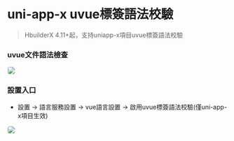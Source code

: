 # uni-app-x uvue標簽語法校驗

> HbuilderX 4.11+起，支持uniapp-x項目uvue標簽語法校驗

### uvue文件語法檢查
<div>
  <img src="https://web-ext-storage.dcloud.net.cn/hx/uniappxlint/vuelint-zh.png" style="border:1px solid #eee; border-radius: 5px;"/>
</div>

### 設置入口
* 設置 -> 語言服務設置 -> vue語言設置 -> 啟用uvue標簽語法校驗(僅uni-app-x項目生效)

<div>
  <img src="https://web-ext-storage.dcloud.net.cn/hx/uniappxlint/uvueSetting-zh.png" style="border:1px solid #eee; border-radius: 5px;"/>
</div>